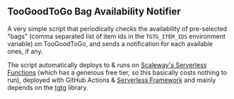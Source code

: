 ## TooGoodToGo Bag Availability Notifier

A very simple script that periodically checks the availability of pre-selected "bags" (comma separated list of item ids in the `TGTG_ITEM_IDS` environment variable) on TooGoodToGo, and sends a notification for each available ones, if any.

The script automatically deploys to & runs on [Scaleway's Serverless Functions](https://www.scaleway.com/en/serverless-functions/) (which has a generous free tier, so this basically costs nothing to run), deployed with GitHub Actions & [Serverless Framework](https://www.serverless.com) and mainly depends on the [tgtg](https://github.com/ahivert/tgtg-python) library.

